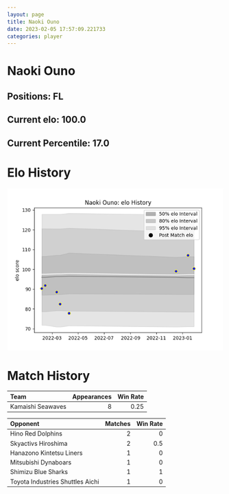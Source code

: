 ```yaml
---  
layout: page  
title: Naoki Ouno  
date: 2023-02-05 17:57:09.221733  
categories: player  
---
```

# Naoki Ouno

## Positions: FL

## Current elo: 100.0

## Current Percentile: 17.0

# Elo History


![elo history](history_NaokiOuno.png)
# Match History


| Team              |   Appearances |   Win Rate |
|:------------------|--------------:|-----------:|
| Kamaishi Seawaves |             8 |       0.25 |

| Opponent                         |   Matches |   Win Rate |
|:---------------------------------|----------:|-----------:|
| Hino Red Dolphins                |         2 |        0   |
| Skyactivs Hiroshima              |         2 |        0.5 |
| Hanazono Kintetsu Liners         |         1 |        0   |
| Mitsubishi Dynaboars             |         1 |        0   |
| Shimizu Blue Sharks              |         1 |        1   |
| Toyota Industries Shuttles Aichi |         1 |        0   |